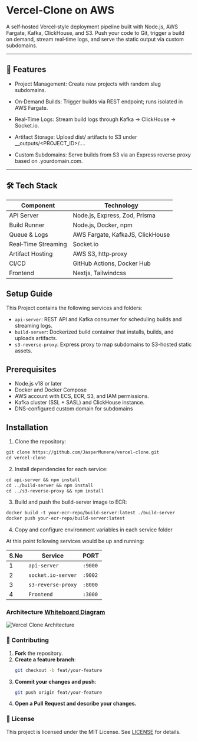 # Vercel‑Clone on AWS

A self‑hosted Vercel‑style deployment pipeline built with Node.js, AWS Fargate, Kafka, ClickHouse, and S3. Push your code to Git, trigger a build on demand, stream real‑time logs, and serve the static output via custom subdomains.

---

## 🚀 Features
- Project Management: Create new projects with random slug subdomains.

- On‑Demand Builds: Trigger builds via REST endpoint; runs isolated in AWS Fargate.

- Real‑Time Logs: Stream build logs through Kafka → ClickHouse → Socket.io.

- Artifact Storage: Upload dist/ artifacts to S3 under __outputs/<PROJECT_ID>/….

- Custom Subdomains: Serve builds from S3 via an Express reverse proxy based on <slug>.yourdomain.com.

---

## 🛠️ Tech Stack

| **Component**       | **Technology**                   |
|---------------------|----------------------------------|
| API Server          | Node.js, Express, Zod, Prisma    |
| Build Runner        | Node.js, Docker, npm             |
| Queue & Logs        | AWS Fargate, KafkaJS, ClickHouse |
| Real‑Time Streaming | Socket.io                        |
| Artifact Hosting    | AWS S3, http‑proxy               |
| CI/CD               | GitHub Actions, Docker Hub       |
| Frontend            | Nextjs, Tailwindcss              |


## Setup Guide

This Project contains the following services and folders:

- `api-server`: REST API and Kafka consumer for scheduling builds and streaming logs.
- `build-server`: Dockerized build container that installs, builds, and uploads artifacts.
- `s3-reverse-proxy`: Express proxy to map subdomains to S3-hosted static assets.

## Prerequisites

- Node.js v18 or later
- Docker and Docker Compose
- AWS account with ECS, ECR, S3, and IAM permissions.
- Kafka cluster (SSL + SASL) and ClickHouse instance.
- DNS-configured custom domain for subdomains

## Installation
1. Clone the repository:
```markdown
git clone https://github.com/JasperMunene/vercel-clone.git
cd vercel-clone
```
2. Install dependencies for each service:
```markdown
cd api-server && npm install
cd ../build-server && npm install
cd ../s3-reverse-proxy && npm install
```
3. Build and push the build-server image to ECR:
```markdown
docker build -t your-ecr-repo/build-server:latest ./build-server
docker push your-ecr-repo/build-server:latest
```
4. Copy and configure environment variables in each service folder



At this point following services would be up and running:

| S.No | Service            | PORT    |
|------|--------------------|---------|
| 1    | `api-server`       | `:9000` |
| 2    | `socket.io-server` | `:9002` |
| 3    | `s3-reverse-proxy` | `:8000` |
| 4    | `Frontend`         | `:3000` |


### Architecture [Whiteboard Diagram](https://app.eraser.io/workspace/iKhB57YARYBWzPJYPCoy?origin=share)

![Vercel Clone Architecture](https://res.cloudinary.com/dwcvogqak/image/upload/fl_preserve_transparency/v1748347056/Screenshot_from_2025-05-27_14-57-21_zb7c0a.jpg?_s=public-apps)


### 🤝 Contributing

1. **Fork** the repository.
2. **Create a feature branch**:
   ```bash
   git checkout -b feat/your-feature
3. **Commit your changes and push**:
   ```bash
   git push origin feat/your-feature
4. **Open a Pull Request and describe your changes.**


### 📄 License
This project is licensed under the MIT License. See [LICENSE](LICENCE) for details.


